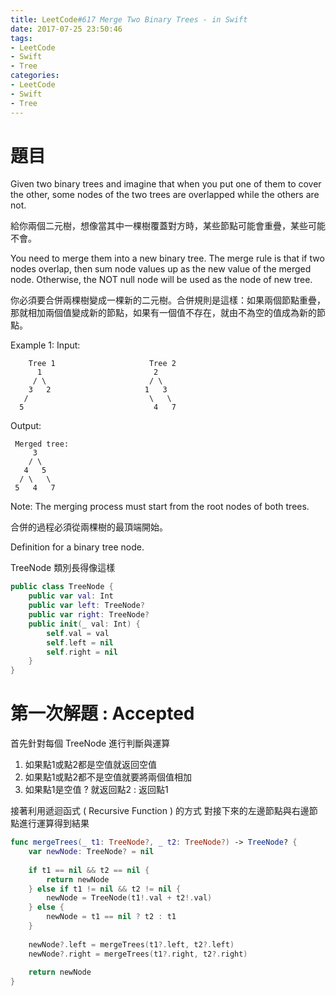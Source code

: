 ```yaml
---
title: LeetCode#617 Merge Two Binary Trees - in Swift
date: 2017-07-25 23:50:46
tags:
- LeetCode
- Swift
- Tree
categories: 
- LeetCode
- Swift
- Tree
---
```


# 題目
Given two binary trees and imagine that when you put one of them to cover the other, some nodes of the two trees are overlapped while the others are not.
 
給你兩個二元樹，想像當其中一棵樹覆蓋對方時，某些節點可能會重疊，某些可能不會。
 
You need to merge them into a new binary tree. The merge rule is that if two nodes overlap, then sum node values up as the new value of the merged node. Otherwise, the NOT null node will be used as the node of new tree.
 
你必須要合併兩棵樹變成一棵新的二元樹。合併規則是這樣：如果兩個節點重疊，那就相加兩個值變成新的節點，如果有一個值不存在，就由不為空的值成為新的節點。

Example 1:
 Input:
```
	Tree 1                     Tree 2
      1                         2
     / \                       / \
    3   2                     1   3
   /                           \   \
  5                             4   7
```
 
Output:
```
 Merged tree:
     3
    / \
   4   5
  / \   \
 5   4   7
```
 
Note: The merging process must start from the root nodes of both trees.
 
合併的過程必須從兩棵樹的最頂端開始。


Definition for a binary tree node.

TreeNode 類別長得像這樣

``` swift
public class TreeNode {
    public var val: Int
    public var left: TreeNode?
    public var right: TreeNode?
    public init(_ val: Int) {
        self.val = val
        self.left = nil
        self.right = nil
    }
}
```


# 第一次解題 : Accepted
首先針對每個 TreeNode 進行判斷與運算
1. 如果點1或點2都是空值就返回空值
2. 如果點1或點2都不是空值就要將兩個值相加
3. 如果點1是空值 ? 就返回點2 : 返回點1

接著利用遞迴函式 ( Recursive Function ) 的方式
對接下來的左邊節點與右邊節點進行運算得到結果

``` swift
func mergeTrees(_ t1: TreeNode?, _ t2: TreeNode?) -> TreeNode? {
    var newNode: TreeNode? = nil
    
    if t1 == nil && t2 == nil {
        return newNode
    } else if t1 != nil && t2 != nil {
        newNode = TreeNode(t1!.val + t2!.val)
    } else {
        newNode = t1 == nil ? t2 : t1
    }
    
    newNode?.left = mergeTrees(t1?.left, t2?.left)
    newNode?.right = mergeTrees(t1?.right, t2?.right)
    
    return newNode
}
```


